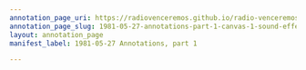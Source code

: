 ```yaml
---
annotation_page_uri: https://radiovenceremos.github.io/radio-venceremos-english-1/annotations/1981-05-27-annotations-part-1-canvas-1-sound-effects.json
annotation_page_slug: 1981-05-27-annotations-part-1-canvas-1-sound-effects
layout: annotation_page
manifest_label: 1981-05-27 Annotations, part 1

---
```

